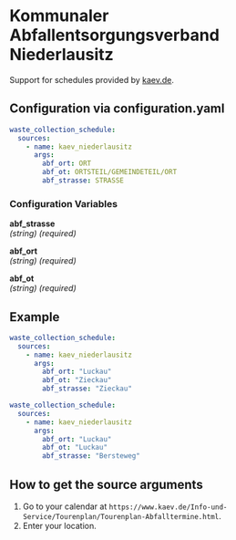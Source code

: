 # Kommunaler Abfallentsorgungsverband Niederlausitz

Support for schedules provided by [kaev.de](https://www.kaev.de/).

## Configuration via configuration.yaml

```yaml
waste_collection_schedule:
  sources:
    - name: kaev_niederlausitz
      args:
        abf_ort: ORT
        abf_ot: ORTSTEIL/GEMEINDETEIL/ORT
        abf_strasse: STRASSE
```

### Configuration Variables

**abf_strasse**<br>
*(string) (required)*

**abf_ort**<br>
*(string) (required)*

**abf_ot**<br>
*(string) (required)*

## Example

```yaml
waste_collection_schedule:
  sources:
    - name: kaev_niederlausitz
      args:
        abf_ort: "Luckau"
        abf_ot: "Zieckau"
        abf_strasse: "Zieckau"
```

```yaml
waste_collection_schedule:
  sources:
    - name: kaev_niederlausitz
      args:
        abf_ort: "Luckau"
        abf_ot: "Luckau"
        abf_strasse: "Bersteweg"
```


## How to get the source arguments

1. Go to your calendar at `https://www.kaev.de/Info-und-Service/Tourenplan/Tourenplan-Abfalltermine.html`.
2. Enter your location.

